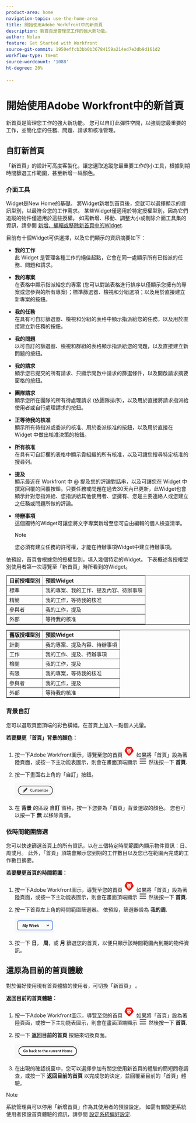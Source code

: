 ```yaml
---
product-area: home
navigation-topic: use-the-home-area
title: 開始使用Adobe Workfront中的新首頁
description: 新首頁是管理您工作的強大新功能。
author: Nolan
feature: Get Started with Workfront
source-git-commit: 1950effcb3bb0b36784159a214ed7e3db9d161d2
workflow-type: tm+mt
source-wordcount: '1088'
ht-degree: 20%

---
```



# 開始使用Adobe Workfront中的新首頁

新首頁是管理您工作的強大新功能。 您可以自訂此彈性空間，以強調您最重要的工作，並簡化您的任務、問題、請求和核准管理。

## 自訂新首頁

「新首頁」的設計可高度客製化，讓您選取追蹤您最重要工作的小工具，根據到期時間篩選工作範圍，甚至新增一絲顏色。

### 介面工具

Widget是New Home的基礎。 將Widget新增到首頁後，您就可以選擇顯示的資訊型別，以最符合您的工作需求。 某些Widget僅適用於特定授權型別，因為它們追蹤的物件僅適用於這些授權。 如需新增、移動、調整大小或刪除介面工具集的資訊，請參閱 [新增、編輯或移除新首頁中的Widget](/help/quicksilver/workfront-basics/using-home/new-home/add-edit-remove-widgets-in-new-home.md).

目前有十個Widget可供選擇，以及它們顯示的資訊摘要如下：

* **我的工作**\
    此 Widget 是管理各種工作的絕佳起點，它會在同一處顯示所有已指派的任務、問題和請求。

* **我的專案**\
    在表格中顯示指派給您的專案 (您可以對該表格進行排序以僅顯示您擁有的專案或您參與的所有專案)；標準篩選器、檢視和分組選項；以及用於直接建立新專案的按鈕。

* **我的任務**\
    在具有可自訂篩選器、檢視和分組的表格中顯示指派給您的任務，以及用於直接建立新任務的按鈕。

* **我的問題**\
    以可自訂的篩選器、檢視和群組的表格顯示指派給您的問題，以及直接建立新問題的按鈕。

* **我的請求**\
    顯示您已提交的所有請求、只顯示開啟中請求的篩選條件，以及開啟請求摘要窗格的按鈕。

* **團隊請求**\
    顯示您所在團隊的所有待處理請求 (依團隊排序)，以及用於直接將請求指派給使用者或自行處理請求的按鈕。

* **正等待我的核准**\
    顯示所有待指派或委派的核准、用於委派核准的按鈕，以及用於直接在 Widget 中做出核准決策的按鈕。

* **所有核准**\
    在具有可自訂欄的表格中顯示貴組織的所有核准，以及可讓您搜尋特定核准的搜尋列。

* **提及**\
    顯示最近在 Workfront 中 @ 提及您的評論對話串，以及可讓您在 Widget 中撰寫回覆的回覆按鈕。只要任務或問題在過去30天內已更新，此Widget也會顯示針對您指派給、您指派給其他使用者、您擁有、您是主要連絡人或您建立之任務或問題所做的評論。

* **待辦事項**\
    這個獨特的Widget可讓您將文字專案新增至您可自由編輯的個人檢查清單。

  >[!NOTE]
  >
  >您必須有建立任務的許可權，才能在待辦事項Widget中建立待辦事項。

依預設，首頁會根據您的授權型別，填入幾個特定的Widget。 下表概述各授權型別使用者第一次導覽至「新首頁」時所看到的Widget。

<table border="1" class="inlineTable">
    <tr>
        <td><b>目前授權型別</b></td>
        <td><b>預設Widget</b></td>
    </tr>
    <tr>
        <td>標準</td>
        <td>我的專案、我的工作、提及內容、待辦事項</td>
    </tr>
    <tr>
        <td>精簡</td>
        <td>我的工作，等待我的核准</td>
    </tr>
    <tr>
        <td>參與者</td>
        <td>我的工作，提及</td>
    </tr>
    <tr>
        <td>外部</td>
        <td>等待我的核准</td>
    </tr>
</table>

<table border="1" class="inlineTable">
    <tr>
        <td><b>舊版授權型別</b></td>
        <td><b>預設Widget</b></td>
    </tr>
    <tr>
        <td>計劃</td>
        <td>我的專案、提及內容、待辦事項</td>
    </tr>
    <tr>
        <td>工作</td>
        <td>我的工作、提及、待辦事項</td>
    </tr>
    <tr>
        <td>檢閱</td>
        <td>我的工作，提及</td>
    </tr>
    <tr>
        <td>有限</td>
        <td>我的專案，等待我的核准</td>
    </tr>
    <tr>
        <td>參與者</td>
        <td>我的工作，提及</td>
    </tr>
    <tr>
        <td>外部</td>
        <td>等待我的核准</td>
    </tr>
</table>

### 背景自訂

您可以選取頁面頂端的彩色橫幅，在首頁上加入一點個人光暈。

**若要變更「首頁」背景的顏色：**

1. 按一下Adobe Workfront圖示，導覽至您的首頁 ![Adobe Workfront圖示](../new-home/assets/home-icon-30x29.png) 如果將「首頁」設為著陸頁面，或按一下主功能表圖示，則會在畫面頂端顯示 ![主要功能表圖示](../new-home/assets/main-menu-icon-left-nav.png) 然後按一下 **首頁**.

1. 按一下畫面右上角的「自訂」按鈕。

   ![自訂按鈕](../new-home/assets/customize-button.png)

1. 在 **背景** 的區段 **自訂** 窗格，按一下您要為「首頁」背景選取的顏色。 您也可以按一下 **無** 以移除背景。

### 依時間範圍篩選

您可以快速篩選首頁上的所有資訊，以在三個特定時間範圍內顯示物件資訊：日、周或月。 此外，「首頁」頂端會顯示您到期的工作數目以及您已在範圍內完成的工作數目摘要。

**若要變更首頁的時間範圍：**

1. 按一下Adobe Workfront圖示，導覽至您的首頁 ![Adobe Workfront圖示](../new-home/assets/home-icon-30x29.png) 如果將「首頁」設為著陸頁面，或按一下主功能表圖示，則會在畫面頂端顯示 ![主要功能表圖示](../new-home/assets/main-menu-icon-left-nav.png) 然後按一下 **首頁**.

1. 按一下首頁左上角的時間範圍篩選器。 依預設，篩選器設為 **我的周**.

   ![時間範圍篩選器下拉式清單](../new-home/assets/time-range-filter-dropdown-home.png)

1. 按一下 **日**， **周**，或 **月** 篩選您的首頁，以便只顯示該時間範圍內到期的物件資訊。

## 還原為目前的首頁體驗

對於偏好使用現有首頁體驗的使用者，可切換「新首頁」 。


**返回目前的首頁體驗：**

1. 按一下Adobe Workfront圖示，導覽至您的首頁 ![Adobe Workfront圖示](../new-home/assets/home-icon-30x29.png) 如果將「首頁」設為著陸頁面，或按一下主功能表圖示，則會在畫面頂端顯示 ![主要功能表圖示](../new-home/assets/main-menu-icon-left-nav.png) 然後按一下 **首頁**.

1. 按一下 **返回目前的首頁** 按鈕來切換頁面。

   ![返回目前的首頁按鈕](../new-home/assets/go-back-to-current-home-button.png)

1. 在出現的確認視窗中，您可以選擇參加有關您使用新首頁的體驗的簡短問卷調查，或按一下 **返回目前的首頁** 以完成您的決定，並回覆至目前的「首頁」體驗。

>[!NOTE]
>
> 系統管理員可以停用「新增首頁」作為其使用者的預設設定。 如需有關變更系統使用者預設首頁體驗的資訊，請參閱 [設定系統偏好設定](/help/quicksilver/administration-and-setup/manage-workfront/security/configure-security-preferences.md).
